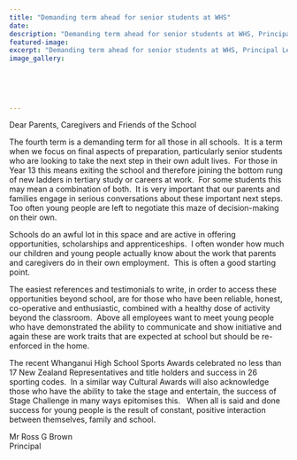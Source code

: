 ```yaml
---
title: "Demanding term ahead for senior students at WHS"
date: 
description: "Demanding term ahead for senior students at WHS, Principal Letter to Parents/Caregivers, Wanganui Secondary School News, River City Press article on 20/10/16..."
featured-image: 
excerpt: "Demanding term ahead for senior students at WHS, Principal Letter to Parents/Caregivers, Wanganui Secondary School News."
image_gallery:
	
	
	
	
	
---
```


<p>Dear Parents, Caregivers and Friends of the School&nbsp;</p>
<p>The fourth term is a demanding term for all those in all schools.&nbsp; It is a term when we focus on final aspects of preparation, particularly senior students who are looking to take the next step in their own adult lives.&nbsp; For those in Year 13 this means exiting the school and therefore joining the bottom rung of new ladders in tertiary study or careers at work.&nbsp; For some students this may mean a combination of both.&nbsp; It is very important that our parents and families engage in serious conversations about these important next steps.&nbsp; Too often young people are left to negotiate this maze of decision-making on their own.&nbsp;</p>
<p>Schools do an awful lot in this space and are active in offering opportunities, scholarships and apprenticeships.&nbsp; I often wonder how much our children and young people actually know about the work that parents and caregivers do in their own employment.&nbsp; This is often a good starting point.&nbsp;</p>
<p>The easiest references and testimonials to write, in order to access these opportunities beyond school, are for those who have been reliable, honest, co-operative and enthusiastic, combined with a healthy dose of activity beyond the classroom.&nbsp; Above all employees want to meet young people who have demonstrated the ability to communicate and show initiative and again these are work traits that are expected at school but should be re-enforced in the home.&nbsp;</p>
<p>The recent Whanganui High School Sports Awards celebrated no less than 17 New Zealand Representatives and title holders and success in 26 sporting codes.&nbsp; In a similar way Cultural Awards will also acknowledge those who have the ability to take the stage and entertain, the success of Stage Challenge in many ways epitomises this.&nbsp;&nbsp; When all is said and done success for young people is the result of constant, positive interaction between themselves, family and school.&nbsp;</p>
<p>Mr Ross G Brown<br />Principal&nbsp;</p>

